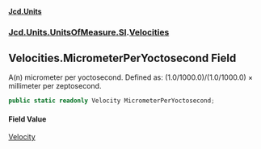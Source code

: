 #### [Jcd.Units](index.md 'index')
### [Jcd.Units.UnitsOfMeasure.SI](Jcd.Units.UnitsOfMeasure.SI.md 'Jcd.Units.UnitsOfMeasure.SI').[Velocities](Velocities.md 'Jcd.Units.UnitsOfMeasure.SI.Velocities')

## Velocities.MicrometerPerYoctosecond Field

A(n) micrometer per yoctosecond. Defined as: (1.0/1000.0)/(1.0/1000.0) × millimeter per zeptosecond.

```csharp
public static readonly Velocity MicrometerPerYoctosecond;
```

#### Field Value
[Velocity](Velocity.md 'Jcd.Units.UnitTypes.Velocity')
